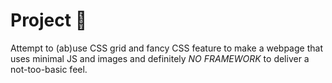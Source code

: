 # Project 🐸

Attempt to (ab)use CSS grid and fancy CSS feature to make a webpage that uses
minimal JS and images and definitely _NO FRAMEWORK_ to deliver a not-too-basic
feel.
